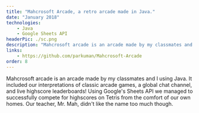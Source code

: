 ```yaml
---
title: "Mahcrosoft Arcade, a retro arcade made in Java."
date: "January 2018"
technologies: 
    - Java
    - Google Sheets API
headerPic: ./sc.png
description: "Mahcrosoft arcade is an arcade made by my classmates and I using Java. It included our interpretations of classic arcade games, a global chat channel, and live highscore leaderboards! Using Google's Sheets API we managed to successfully compete for highscores on Tetris from the comfort of our own homes. Our teacher, Mr. Mah, didn't like the name too much though."
links:
    - https://github.com/parkuman/Mahcrosoft-Arcade
order: 8
---
```


Mahcrosoft arcade is an arcade made by my classmates and I using Java. It included our interpretations of classic arcade games, a global chat channel, and live highscore leaderboards! Using Google's Sheets API we managed to successfully compete for highscores on Tetris from the comfort of our own homes. Our teacher, Mr. Mah, didn't like the name too much though.